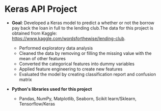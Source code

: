 # Keras API Project
* **Goal**: Developed a Keras model to predict a whether or not the borrow pay back the loan in full to the lending club.The data  for this project is obtained from Kaggle: https://www.kaggle.com/wordsforthewise/lending-club. 
  -	Performed exploratory data analysis
  -	Cleaned the data by removing or filling the missing value with the mean of other features
  -	Converted the categorical features into dummy variables
  -	Applied feature engineering to create new features
  -	Evaluated the model by creating classification report and confusion matrix
 
 * **Python's libraries used for this project** 
   - Pandas, NumPy, Matplotlib, Seaborn, Scikit learn/Sklearn, Tensorflow/Keras


 	
